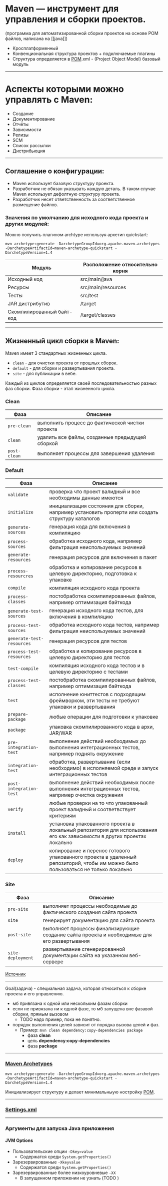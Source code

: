 # Maven — инструмент для управления и сборки проектов.

(программа для автоматизированной сборки проектов на основе POM файлов, написана на [[java]])

* Кросплатформенный
* Конвенциональная структура проектов + подключаемые плагины
* Структура определяется в [POM](POM.md).xml - (Project Object Model)  базовый модуль

---

# Аспекты которыми можно управлять с Maven:

* Создание
* Документирование
* Отчёты
* Зависимости
* Релизы
* SCM
* Список рассылки
* Дистрибьюция

---

## Соглашение о конфигурации:

* Maven использует базовую структуру проекта.
* Разработчик не обязан указывать каждую деталь. В таком случае Maven использует дефолтную структуру проекта.
* Разработчик несет ответственность за соответственное размещение файлов.

### Значения по умолчанию для исходного кода проекта и других модулей:

Можно получить плагином archtype используя архетип quickstart:

```
mvn archetype:generate -DarchetypeGroupId=org.apache.maven.archetypes -DarchetypeArtifactId=maven-archetype-quickstart -DarchetypeVersion=1.4
```

| Модуль | Расположение относительно корня |
|----------|--------|
| Исходный код | src/main/java |
| Ресурсы | src/main/resources |
| Тесты | src/test |
| JAR дистрибутив | /target |
| Скомпилированный байт-код | /target/classes |

---

## Жизненный цикл сборки в Maven:

Maven имеет 3 стандартных жизненных цикла.

* ```clean``` - для очистки проекта от прошлых сборок.
* ```default``` - для сборки и развертывания проекта.
* ```site``` - для публикации в вебе.

Каждый из циклов определяется своей последовательностью разных фаз сборки. Фаза сборки - этап жизненного цикла.

### Сlean

| Фаза | Описание |
|----------|--------|
| ```pre-clean``` | выполнить процесс до фактической чистки проекта |
| ```clean``` | удалить все файлы, созданные предыдущей сборкой |
| ```post-clean``` | выполняет процессы для завершения удаления |

### Default

| Фаза | Описание |
|----------|--------|
| ```validate``` | проверка что проект валидный и все необходимы данные имеются |
| ```initialize``` | инициализация состояния для сборки, например установить проперти или создать структуру каталогов |
| ```generate-sources``` | генерация кода для включения в компиляцию |
| ```process-sources``` | обработка исходного кода, например фильтрация неиспользуемых значений |
| ```generate-resources``` | генерация ресурсов для включения в пакет |
| ```process-resourcres``` | обработка и копирование ресурсов в целевую директорию, подготовка к упаковке |
| ```compile``` | компиляция исходного кода проекта |
| ```process-classes``` | постобработка скомпилированных файлов, например оптимизация байткода |
| ```generate-test-sources``` | генерация исходного кода тестов, для включения в компиляцию |
| ```process-test-sources``` | обработка исходного кода тестов, например фильтрация неиспользуемых значений |
| ```generate-test-resources``` | генерация ресурсов для тестов |
| ```process-test-resources``` | обработка и копирование ресурсов в целевую директорию для тестов |
| ```test-compile``` | компиляция исходного кода тестов и в целевую директорию с тестами |
| ```process-test-classes``` | постобработка скомпилированных файлов, например оптимизация байткода |
| ```test``` | исполнение юниттестов с подходящим фреймворком, эти тесты не требуют упаковки и развертывания |
| ```prepare-package``` | любые операции для подготовки к упаковке |
| ```package``` | упаковка скомпилированного кода в архи, JAR/WAR |
| ```pre-integration-test``` | выполнение действий необходимых до выполнения интеграционных тестов, например поднять окружение |
| ```integration-test``` | обработка, развертывание (если необходимо) в исполняемой среде и запуск интеграционных тестов |
| ```post-integration-test``` | выполнение действий необходимых после выполнения интеграционных тестов, например очистка окружения |
| ```verify``` | любые проверки на то что упакованный проект валидный и соответвствует критериям |
| ```install``` | установка упакованного проекта в локальный репозитория для использования его как зависимости в других проектах локально |
| ```deploy``` | копирование и перенос готового упакованного проекта в удаленный репозиторий, чтобы им можно было пользоваться не только локально |

### Site

| Фаза | Описание |
|----------|--------|
| ```pre-site``` | выполняет процессы необходимые до фактического создания сайта проекта |
| ```site``` | генерирует документацию для сайта проекта |
| ```post-site``` | выполняет процессы финализирующие создание сайта проекта и необходимые для его развертывания |
| ```site-deployment``` | развертывание сгенерированной документации сайта на указанном веб-сервере |

[Источник](https://maven.apache.org/guides/introduction/introduction-to-the-lifecycle.html#default-lifecycle)

---

Goal(задача) - специальная задача, которая относиться к сборке проекта и его управлению.

* мб привязана к одной или нескольким фазам сборки
* если не привязана ни к одной фазе, то мб запущена вне фазавой сборки, прямым вызовом
    * TODO надо пример, пока не понятно.
* порядок выполнения целей зависит от порядка вызова целей и фаз.
    * Пример: ```mvn clean dependency:copy-dependencies package```
        * фаза **clean**
        * цель **dependency:copy-dependencies**
        * фаза **package**

---

### [Maven Archetypes](https://maven.apache.org/archetypes/index.html)

```
mvn archetype:generate -DarchetypeGroupId=org.apache.maven.archetypes -DarchetypeArtifactId=maven-archetype-quickstart -DarchetypeVersion=1.4
```

Инициализирует структуру и делает минимальныую ностройку [POM](POM.md).

---

### [Settings.xml](https://maven.apache.org/settings.html)

---

### Аргументы для запуска Java приложения

#### JVM Options

* Пользовательские опции ```-Dkey=value```
    * Содержатся среди ```System.getProperties()```
* Зарезервированные ```-Xkeyvalue```
    * Содержатся среди ```System.getProperties()```
* Зарезервированные более низкоуровневые ```-XX```
    * В запущенном приложении не узнать (TODO )


